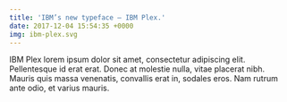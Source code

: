 ```yaml
---
title: 'IBM’s new typeface – IBM Plex.'
date: 2017-12-04 15:54:35 +0000
img: ibm-plex.svg
---
```


IBM Plex lorem ipsum dolor sit amet, consectetur adipiscing elit. Pellentesque id erat erat. Donec at molestie nulla, vitae placerat nibh. Mauris quis massa venenatis, convallis erat in, sodales eros. Nam rutrum ante odio, et varius mauris.
